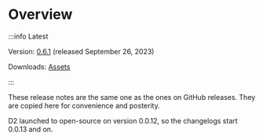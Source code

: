 # Overview

:::info Latest

Version: [0.6.1](/releases/0.6.1) (released September 26, 2023)

Downloads: [Assets](https://github.com/terrastruct/d2/releases/tag/v0.6.1)

:::

These release notes are the same one as the ones on GitHub releases. They are copied here
for convenience and posterity.

D2 launched to open-source on version 0.0.12, so the changelogs start 0.0.13 and on.

